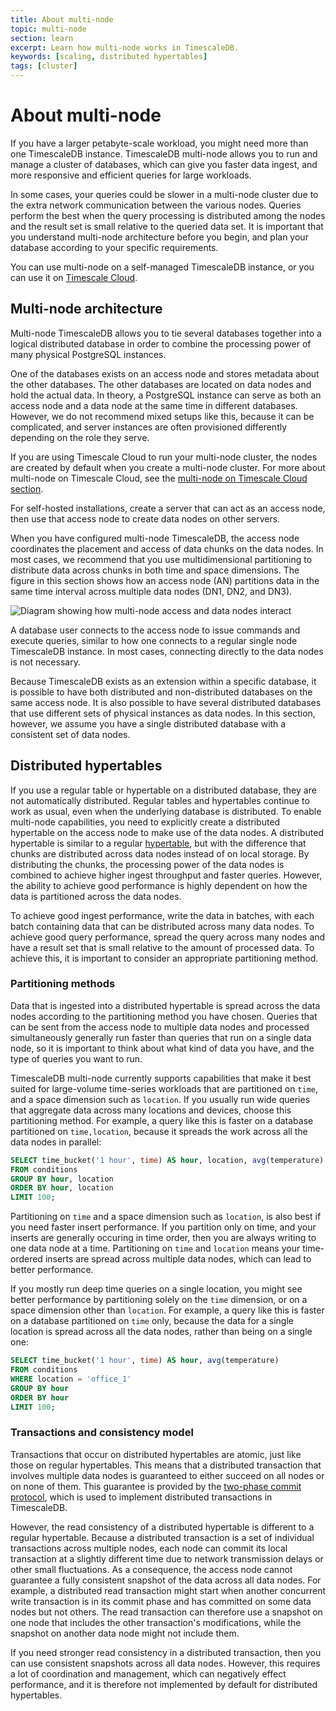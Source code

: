 ```yaml
---
title: About multi-node
topic: multi-node
section: learn
excerpt: Learn how multi-node works in TimescaleDB.
keywords: [scaling, distributed hypertables] 
tags: [cluster] 
---
```


# About multi-node
If you have a larger petabyte-scale workload, you might need more than
one TimescaleDB instance. TimescaleDB multi-node allows you to run and
manage a cluster of databases, which can give you faster data ingest,
and more responsive and efficient queries for large workloads.

<highlight type="important"> 
In some cases, your queries could be
slower in a multi-node cluster due to the extra network communication
between the various nodes. Queries perform the best when the query
processing is distributed among the nodes and the result set is small
relative to the queried data set. It is important that you understand
multi-node architecture before you begin, and plan your database
according to your specific requirements.  
</highlight>

You can use multi-node on a self-managed TimescaleDB instance, or you can use it
on [Timescale Cloud][multinode-cloud].

## Multi-node architecture
Multi-node TimescaleDB allows you to tie several databases together
into a logical distributed database in order to combine the
processing power of many physical PostgreSQL instances.

One of the databases exists on an access node and stores
metadata about the other databases. The other databases are
located on data nodes and hold the actual data. In theory, a
PostgreSQL instance can serve as both an access node and a data node
at the same time in different databases. However, we do not recommend
mixed setups like this, because it can be complicated, and server
instances are often provisioned differently depending on the role they
serve.

If you are using Timescale Cloud to run your multi-node cluster, the
nodes are created by default when you create a multi-node
cluster. For more about multi-node on Timescale Cloud, see the [multi-node on Timescale
Cloud section][multinode-cloud].

For self-hosted installations, create a server that can act as an
access node, then use that access node to create data nodes on other
servers.

When you have configured multi-node TimescaleDB, the access node coordinates
the placement and access of data chunks on the data nodes. In most
cases, we recommend that you use multidimensional partitioning to
distribute data across chunks in both time and space dimensions. The
figure in this section shows how an access node (AN) partitions data in the same
time interval across multiple data nodes (DN1, DN2, and DN3).

<img class="main-content__illustration" src="https://s3.amazonaws.com/assets.timescale.com/docs/images/multi-node-arch.png" alt="Diagram showing how multi-node access and data nodes interact"/>

A database user connects to the access node to issue commands and
execute queries, similar to how one connects to a regular single
node TimescaleDB instance. In most cases, connecting directly to the
data nodes is not necessary.

Because TimescaleDB exists as an extension within a specific
database, it is possible to have both distributed and non-distributed
databases on the same access node. It is also possible to
have several distributed databases that use different sets of physical
instances as data nodes. In this section,
however, we assume you have a single
distributed database with a consistent set of data nodes.


## Distributed hypertables
If you use a regular table or hypertable on a distributed database, 
they are not automatically distributed. Regular tables and 
hypertables continue to work as usual, even when the underlying 
database is distributed. To enable
multi-node capabilities, you need to explicitly create a distributed
hypertable on the access node to make use of the data nodes. A
distributed hypertable is similar to a regular
[hypertable][hypertables], but with the difference that chunks are
distributed across data nodes instead of on local storage. By distributing
the chunks, the processing power of the data nodes is combined to
achieve higher ingest throughput and faster queries. However, the
ability to achieve good performance is highly dependent on how the
data is partitioned across the data nodes.

To achieve good ingest performance, write the data in
batches, with each batch containing data that can be distributed across
many data nodes. To achieve good query performance, spread the
query across many nodes and have a result set
that is small relative to the amount of processed data. To achieve this,
it is important to consider an appropriate partitioning method.

### Partitioning methods
Data that is ingested into a distributed hypertable is spread across the data
nodes according to the partitioning method you have chosen. Queries that can be
sent from the access node to multiple data nodes and processed simultaneously
generally run faster than queries that run on a single data node, so it is
important to think about what kind of data you have, and the type of queries you
want to run.

TimescaleDB multi-node currently supports capabilities that make it best suited
for large-volume time-series workloads that are partitioned on `time`, and a
space dimension such as `location`. If you usually run wide queries that
aggregate data across many locations and devices, choose this partitioning
method. For example, a query like this is faster on a database partitioned on
`time,location`, because it spreads the work across all the data nodes in
parallel:
```sql
SELECT time_bucket('1 hour', time) AS hour, location, avg(temperature)
FROM conditions
GROUP BY hour, location
ORDER BY hour, location
LIMIT 100;
```

Partitioning on `time` and a space dimension such as `location`, is also best if
you need faster insert performance. If you partition only on time, and your
inserts are generally occuring in time order, then you are always writing to one
data node at a time. Partitioning on `time` and `location` means your
time-ordered inserts are spread across multiple data nodes, which can lead to
better performance.

If you mostly run deep time queries on a single location, you might see better
performance by partitioning solely on the `time` dimension, or on a space
dimension other than `location`. For example, a query like this is faster on a
database partitioned on `time` only, because the data for a single location is
spread across all the data nodes, rather than being on a single one:
```sql
SELECT time_bucket('1 hour', time) AS hour, avg(temperature)
FROM conditions
WHERE location = 'office_1'
GROUP BY hour
ORDER BY hour
LIMIT 100;
```

### Transactions and consistency model
Transactions that occur on distributed hypertables are atomic, just
like those on regular hypertables. This means that a distributed 
transaction that involves multiple data nodes is guaranteed to 
either succeed on all nodes or on none of them. This guarantee
is provided by the [two-phase commit protocol][2pc], which
is used to implement distributed transactions in TimescaleDB.

However, the read consistency of a distributed hypertable is different
to a regular hypertable. Because a distributed transaction is a set of 
individual transactions across multiple nodes, each node can commit 
its local transaction at a slightly different time due to network 
transmission delays or other small fluctuations. As a consequence, the
access node cannot guarantee a fully consistent snapshot of the
data across all data nodes. For example, a distributed read
transaction might start when another concurrent write transaction is
in its commit phase and has committed on some data nodes but not
others. The read transaction can therefore use a snapshot on one node
that includes the other transaction's modifications, while the
snapshot on another data node might not include them.

If you need stronger read consistency in a distributed transaction, then you
can use consistent snapshots across all data nodes. However, this
requires a lot of coordination and management, which can negatively effect
performance, and it is therefore not implemented by default for distributed 
hypertables.

[hypertables]: /how-to-guides/hypertables/
[multinode-cloud]: /cloud/:currentVersion:/cloud-multi-node/
[multinode-mst]: /mst/:currentVersion:/mst-multi-node/
[2pc]: https://www.postgresql.org/docs/current/sql-prepare-transaction.html
